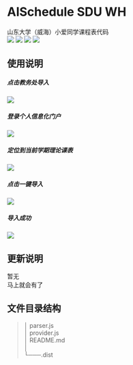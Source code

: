 # AISchedule SDU WH
山东大学（威海）小爱同学课程表代码  
![](https://img.shields.io/badge/%E5%BC%80%E5%8F%91%E8%80%85-yuzheng14-yellow)
![](https://img.shields.io/badge/dynamic/json?color=brightgreen&label=%E4%BD%BF%E7%94%A8%E4%BA%BA%E6%95%B0&query=%24.usedNum&url=https%3A%2F%2Fopen-schedule.ai.xiaomi.com%2Fapi%2Fcoder%3Ftb_id%3D11427)
![](https://img.shields.io/badge/dynamic/json?color=yellow&label=%E5%BC%80%E5%8F%91%E8%80%85&query=%24.coderName&url=https%3A%2F%2Fopen-schedule.ai.xiaomi.com%2Fapi%2Fcoder%3Ftb_id%3D11427)
[![](https://img.shields.io/badge/QQ%E7%BE%A4-653831786-important)](https://jq.qq.com/?_wv=1027&k=VvVwIsjE)

## 使用说明
##### 点击教务处导入
![](https://github-yuzheng14.oss-cn-beijing.aliyuncs.com/AISchedule-SDU-WH/1.png)
##### 登录个人信息化门户
![](https://github-yuzheng14.oss-cn-beijing.aliyuncs.com/AISchedule-SDU-WH/2.png)

##### 定位到当前学期理论课表
![](https://github-yuzheng14.oss-cn-beijing.aliyuncs.com/AISchedule-SDU-WH/3.png)

##### 点击一键导入
![](https://github-yuzheng14.oss-cn-beijing.aliyuncs.com/AISchedule-SDU-WH/4.png)

##### 导入成功
![](https://github-yuzheng14.oss-cn-beijing.aliyuncs.com/AISchedule-SDU-WH/5.png)

## 更新说明

暂无  
马上就会有了

## 文件目录结构
>│   parser.js  
>│   provider.js  
>│   README.md  
>│   
>└───.dist